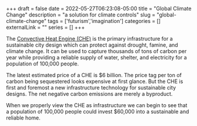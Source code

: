 +++ 
draft = false
date = 2022-05-27T06:23:08-05:00
title = "Global Climate Change"
description = "a solution for climate controls"
slug = "global-climate-change" 
tags = ['futurism','imagination']
categories = []
externalLink = ""
series = []
+++

The [Convective Heat Engine (CHE)](https://convective-heat-engine.github.io/) is the primary infrastructure for a sustainable city design which can protect against drought, famine, and climate change.  It can be used to capture thousands of tons of carbon per year while providing a reliable supply of water, shelter, and electricity for a population of 100,000 people.

The latest estimated price of a CHE is $6 billion.  The price tag per ton of carbon being sequestered looks expensive at first glance.  But the CHE is first and foremost a new infrastructure technology for sustainable city designs.  The net negative carbon emissions are merely a byproduct.

When we properly view the CHE as infrastructure we can begin to see that a population of 100,000 people could invest $60,000 into a sustainable and reliable home.
